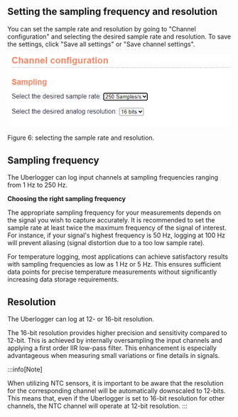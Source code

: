 ## Setting the sampling frequency and resolution

You can set the sample rate and resolution by going to "Channel
configuration" and selecting the desired sample rate and resolution. To
save the settings, click "Save all settings" or "Save channel settings".

![A screenshot of a computer Description automatically generated](media/image18.png)

Figure 6: selecting the sample rate and resolution.

## Sampling frequency

The Uberlogger can log input channels at sampling frequencies ranging
from 1 Hz to 250 Hz.

**Choosing the right sampling frequency**

The appropriate sampling frequency for your measurements depends on the
signal you wish to capture accurately. It is recommended to set the
sample rate at least twice the maximum frequency of the signal of
interest. For instance, if your signal\'s highest frequency is 50 Hz,
logging at 100 Hz will prevent aliasing (signal distortion due to a too
low sample rate).

For temperature logging, most applications can achieve satisfactory
results with sampling frequencies as low as 1 Hz or 5 Hz. This ensures
sufficient data points for precise temperature measurements without
significantly increasing data storage requirements.

## Resolution

The Uberlogger can log at 12- or 16-bit resolution.

The 16-bit resolution provides higher precision and sensitivity compared
to 12-bit. This is achieved by internally oversampling the input
channels and applying a first order IIR low-pass filter. This
enhancement is especially advantageous when measuring small variations
or fine details in signals.

:::info[Note]

When utilizing NTC sensors, it is important to be aware that
the resolution for the corresponding channel will be automatically
downscaled to 12-bits. This means that, even if the Uberlogger is set to
16-bit resolution for other channels, the NTC channel will operate at
12-bit resolution.
:::
